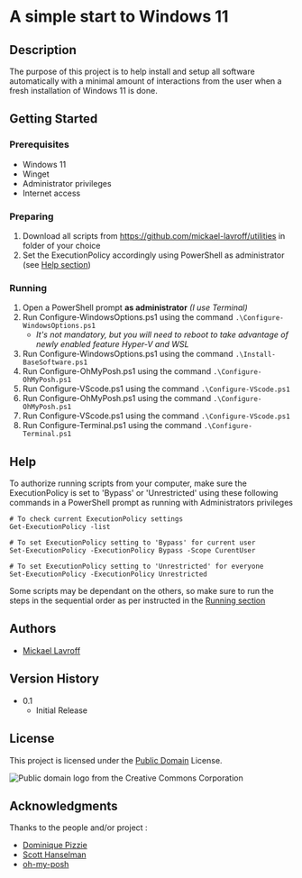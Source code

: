 # A simple start to Windows 11

## Description

The purpose of this project is to help install and setup all software automatically with a minimal amount of interactions from the user when a fresh installation of Windows 11 is done.

## Getting Started

### Prerequisites

* Windows 11
* Winget
* Administrator privileges
* Internet access

### Preparing

1. Download all scripts from https://github.com/mickael-lavroff/utilities in folder of your choice
1. Set the ExecutionPolicy accordingly using PowerShell as administrator (see [Help section](#help))

### Running 

1. Open a PowerShell prompt **as administrator** *(I use Terminal)*
1. Run Configure-WindowsOptions.ps1 using the command `.\Configure-WindowsOptions.ps1`
    + *It's not mandatory, but you will need to reboot to take advantage of newly enabled feature Hyper-V and WSL*
1. Run Configure-WindowsOptions.ps1 using the command `.\Install-BaseSoftware.ps1`
1. Run Configure-OhMyPosh.ps1 using the command `.\Configure-OhMyPosh.ps1`
1. Run Configure-VScode.ps1 using the command `.\Configure-VScode.ps1`
1. Run Configure-OhMyPosh.ps1 using the command `.\Configure-OhMyPosh.ps1`
1. Run Configure-VScode.ps1 using the command `.\Configure-VScode.ps1`
1. Run Configure-Terminal.ps1 using the command `.\Configure-Terminal.ps1` 

## Help

To authorize running scripts from your computer, make sure the ExecutionPolicy is set to 'Bypass' or 'Unrestricted' using these following commands in a PowerShell prompt as running with Administrators privileges 
```
# To check current ExecutionPolicy settings
Get-ExecutionPolicy -list

# To set ExecutionPolicy setting to 'Bypass' for current user
Set-ExecutionPolicy -ExecutionPolicy Bypass -Scope CurentUser

# To set ExecutionPolicy setting to 'Unrestricted' for everyone
Set-ExecutionPolicy -ExecutionPolicy Unrestricted
```

Some scripts may be dependant on the others, so make sure to run the steps in the sequential order as per instructed in the [Running section](#Running)
## Authors

 * [Mickael Lavroff](https://github.com/mickael-lavroff)

## Version History

* 0.1
    * Initial Release

## License

This project is licensed under the [Public Domain](https://en.wikipedia.org/wiki/Public_domain) License.

![Public domain logo from the Creative Commons Corporation](https://upload.wikimedia.org/wikipedia/commons/thumb/8/84/Public_Domain_Mark_button.svg/220px-Public_Domain_Mark_button.svg.png "Public Domain licence logo.")

## Acknowledgments

Thanks to the people and/or project :

* [Dominique Pizzie](https://gist.github.com/DomPizzie/7a5ff55ffa9081f2de27c315f5018afc)
* [Scott Hanselman](https://www.youtube.com/watch?v=VT2L1SXFq9U)
* [oh-my-posh](https://github.com/jandedobbeleer/oh-my-posh)